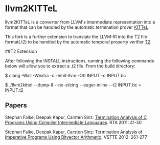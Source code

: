 # llvm2KITTeL

llvm2KITTeL is a converter from LLVM's intermediate representation
into a format that can be handled by the automatic termination prover
[KITTeL](https://github.com/s-falke/kittel-koat).

This fork is a further extension to translate the LLVM-IR into the 
T2 file format(.t2) to be handled by the automatic temporal property
verifier [T2](https://github.com/mmjb/T2).


##T2 Extension 

After following the INSTALL instructions, running the following commands below
will allow you to extract a .t2 file. From the build directory:

$ clang -Wall -Wextra -c -emit-llvm -O0 INPUT -o INPUT.bc

$ ./llvm2kittel --dump-ll --no-slicing --eager-inline --t2 INPUT.bc > INPUT.t2


## Papers

Stephan Falke, Deepak Kapur, Carsten Sinz:
[Termination Analysis of C Programs Using Compiler Intermediate Languages](http://dx.doi.org/10.4230/LIPIcs.RTA.2011.41).
RTA 2011: 41-50

Stephan Falke, Deepak Kapur, Carsten Sinz:
[Termination Analysis of Imperative Programs Using Bitvector Arithmetic](http://dx.doi.org/10.1007/978-3-642-27705-4_21).
VSTTE 2012: 261-277
